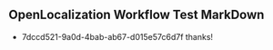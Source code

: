 ## OpenLocalization Workflow Test MarkDown
* 7dccd521-9a0d-4bab-ab67-d015e57c6d7f thanks!

<!--HONumber=Jul16_HO4-->


